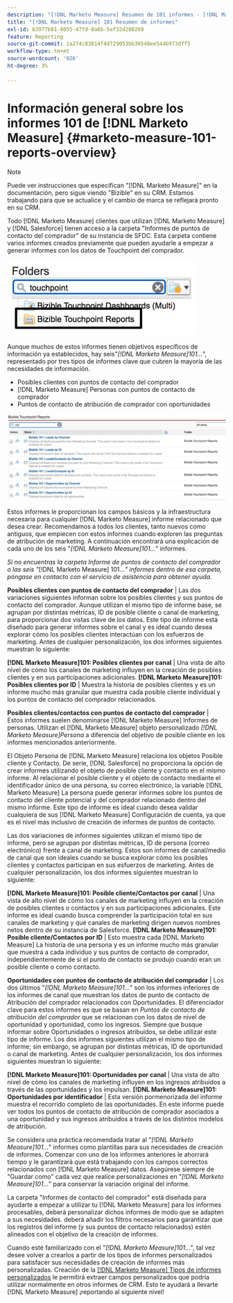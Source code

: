 ```yaml
---
description: "[!DNL Marketo Measure] Resumen de 101 informes - [!DNL Marketo Measure]"
title: "[!DNL Marketo Measure] 101 Resumen de informes"
exl-id: 83977b81-8055-47fd-8a6b-5ef32d280269
feature: Reporting
source-git-commit: 1a274c83814f4d729053bb36548ee544b973dff5
workflow-type: tm+mt
source-wordcount: '926'
ht-degree: 3%

---
```


# Información general sobre los informes 101 de [!DNL Marketo Measure] {#marketo-measure-101-reports-overview}

>[!NOTE]
>
>Puede ver instrucciones que especifican &quot;[!DNL Marketo Measure]&quot; en la documentación, pero sigue viendo &quot;Bizible&quot; en su CRM. Estamos trabajando para que se actualice y el cambio de marca se reflejará pronto en su CRM.

Todo [!DNL Marketo Measure] clientes que utilizan [!DNL Marketo Measure] y [!DNL Salesforce] tienen acceso a la carpeta &quot;Informes de puntos de contacto del comprador&quot; de su instancia de SFDC. Esta carpeta contiene varios informes creados previamente que pueden ayudarle a empezar a generar informes con los datos de Touchpoint del comprador.

![](assets/bizible-101-reports-overview-1.png)

Aunque muchos de estos informes tienen objetivos específicos de información ya establecidos, hay seis&quot;_[!DNL Marketo Measure]101..._&quot;, representado por tres tipos de informes clave que cubren la mayoría de las necesidades de información.

* Posibles clientes con puntos de contacto del comprador
* [!DNL Marketo Measure] Personas con puntos de contacto de comprador
* Puntos de contacto de atribución de comprador con oportunidades

![](assets/bizible-101-reports-overview-2.png)

Estos informes le proporcionan los campos básicos y la infraestructura necesaria para cualquier [!DNL Marketo Measure] informe relacionado que desea crear. Recomendamos a todos los clientes, tanto nuevos como antiguos, que empiecen con estos informes cuando exploren las preguntas de atribución de marketing. A continuación encontrará una explicación de cada uno de los seis &quot;_[!DNL Marketo Measure]101..._&quot; informes.

_Si no encuentras la carpeta Informe de puntos de contacto del comprador o las seis &quot;_[!DNL Marketo Measure] 101..._&quot; informes dentro de esa carpeta, póngase en contacto con el servicio de asistencia para obtener ayuda._

**Posibles clientes con puntos de contacto del comprador** | Las dos variaciones siguientes informan sobre los posibles clientes y sus puntos de contacto del comprador. Aunque utilizan el mismo tipo de informe base, se agrupan por distintas métricas, ID de posible cliente o canal de marketing, para proporcionar dos vistas clave de los datos. Este tipo de informe está diseñado para generar informes sobre el canal y es ideal cuando desea explorar cómo los posibles clientes interactúan con los esfuerzos de marketing. Antes de cualquier personalización, los dos informes siguientes muestran lo siguiente:

**[!DNL Marketo Measure]101: Posibles clientes por canal** | Una vista de alto nivel de cómo los canales de marketing influyen en la creación de posibles clientes y en sus participaciones adicionales.
**[!DNL Marketo Measure]101: Posibles clientes por ID** | Muestra la historia de posibles clientes y es un informe mucho más granular que muestra cada posible cliente individual y los puntos de contacto del comprador relacionados.

**Posibles clientes/contactos con puntos de contacto del comprador** | Estos informes suelen denominarse [!DNL Marketo Measure] Informes de personas. Utilizan el [!DNL Marketo Measure] objeto personalizado _[!DNL Marketo Measure]Persona_ a diferencia del objetivo de posible cliente en los informes mencionados anteriormente.

El Objeto Persona de [!DNL Marketo Measure] relaciona los objetos Posible cliente y Contacto. De serie, [!DNL Salesforce] no proporciona la opción de crear informes utilizando el objeto de posible cliente y contacto en el mismo informe. Al relacionar el posible cliente y el objeto de contacto mediante el identificador único de una persona, su correo electrónico, la variable [!DNL Marketo Measure] La persona puede generar informes sobre los puntos de contacto del cliente potencial y del comprador relacionado dentro del mismo informe. Este tipo de informe es ideal cuando desea validar cualquiera de sus [!DNL Marketo Measure] Configuración de cuenta, ya que es el nivel más inclusivo de creación de informes de puntos de contacto.

Las dos variaciones de informes siguientes utilizan el mismo tipo de informe, pero se agrupan por distintas métricas, ID de persona (correo electrónico) frente a canal de marketing. Estos son informes de canal/medio de canal que son ideales cuando se busca explorar cómo los posibles clientes y contactos participan en sus esfuerzos de marketing. Antes de cualquier personalización, los dos informes siguientes muestran lo siguiente:

**[!DNL Marketo Measure]101: Posible cliente/Contactos por canal** | Una vista de alto nivel de cómo los canales de marketing influyen en la creación de posibles clientes o contactos y en sus participaciones adicionales. Este informe es ideal cuando busca comprender la participación total en sus canales de marketing y qué canales de marketing dirigen nuevos nombres netos dentro de su instancia de Salesforce.
**[!DNL Marketo Measure]101: Posible cliente/Contactos por ID** | Esto muestra cada [!DNL Marketo Measure] La historia de una persona y es un informe mucho más granular que muestra a cada individuo y sus puntos de contacto de comprador, independientemente de si el punto de contacto se produjo cuando eran un posible cliente o como contacto.

**Oportunidades con puntos de contacto de atribución del comprador** | Los dos últimos &quot;_[!DNL Marketo Measure]101..._&quot; son los informes inferiores de los informes de canal que muestran los datos de punto de contacto de Atribución del comprador relacionados con Oportunidades. El diferenciador clave para estos informes es que se basan en _Puntos de contacto de atribución del comprador_ que se relacionan con los datos de nivel de oportunidad y oportunidad, como los ingresos. Siempre que busque informar sobre Oportunidades o ingresos atribuidos, se debe utilizar este tipo de informe. Los dos informes siguientes utilizan el mismo tipo de informe; sin embargo, se agrupan por distintas métricas, ID de oportunidad o canal de marketing. Antes de cualquier personalización, los dos informes siguientes muestran lo siguiente:

**[!DNL Marketo Measure]101: Oportunidades por canal** | Una vista de alto nivel de cómo los canales de marketing influyen en los ingresos atribuidos a través de las oportunidades y los impulsan.
**[!DNL Marketo Measure]101: Oportunidades por identificador** | Esta versión pormenorizada del informe muestra el recorrido completo de las oportunidades. En este informe puede ver todos los puntos de contacto de atribución de comprador asociados a una oportunidad y sus ingresos atribuidos a través de los distintos modelos de atribución.

Se considera una práctica recomendada tratar al &quot;_[!DNL Marketo Measure]101..._&quot; informes como plantillas para sus necesidades de creación de informes. Comenzar con uno de los informes anteriores le ahorrará tiempo y le garantizará que está trabajando con los campos correctos relacionados con [!DNL Marketo Measure] datos. Asegúrese siempre de &quot;Guardar como&quot; cada vez que realice personalizaciones en &quot;_[!DNL Marketo Measure]101..._&quot; para conservar la variación original del informe.

La carpeta &quot;Informes de contacto del comprador&quot; está diseñada para ayudarte a empezar a utilizar tu [!DNL Marketo Measure] para los informes procesables, deberá personalizar dichos informes de modo que se adapten a sus necesidades. deberá añadir los filtros necesarios para garantizar que los registros del informe (y sus puntos de contacto relacionados) estén alineados con el objetivo de la creación de informes.

Cuando esté familiarizado con el &quot;_[!DNL Marketo Measure]101..._&quot;, tal vez desee volver a crearlos a partir de los tipos de informes personalizados para satisfacer sus necesidades de creación de informes más personalizadas. Creación de la [[!DNL Marketo Measure] Tipos de informes personalizados](/help/marketo-measure-salesforce-reporting/new-report-types/creating-custom-marketo-measure-report-types.md) le permitirá extraer campos personalizados que podría utilizar normalmente en otros informes de CRM. Esto te ayudará a llevarte [!DNL Marketo Measure] ¡reportando al siguiente nivel!
